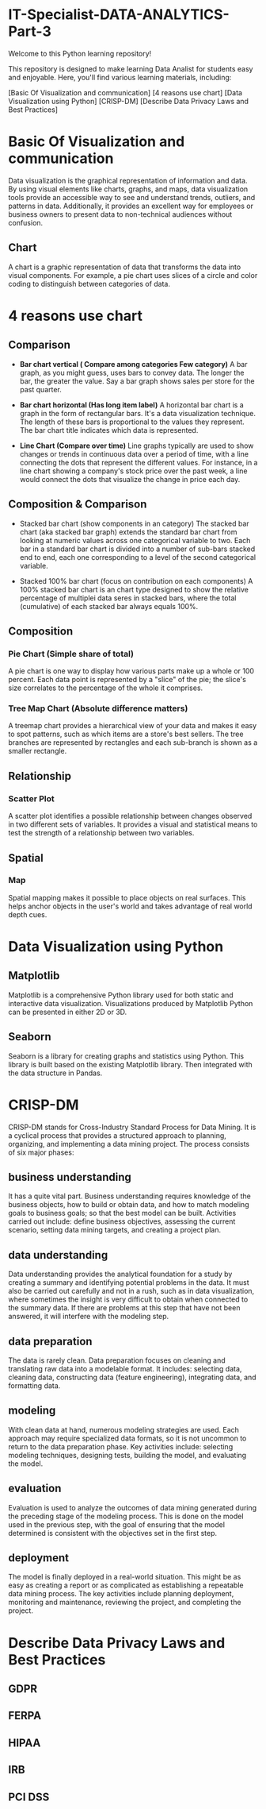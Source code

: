 # IT-Specialist-DATA-ANALYTICS-Part-3

Welcome to this Python learning repository!

This repository is designed to make learning Data Analist for students easy and enjoyable. Here, you'll find various learning materials, including:

[Basic Of Visualization and communication]
[4 reasons use chart]
[Data Visualization using Python]
[CRISP-DM]
[Describe Data Privacy Laws and Best Practices]


# Basic Of Visualization and communication
Data visualization is the graphical representation of information and data. By using visual elements like charts, graphs, and maps, data visualization tools provide an accessible way to see and understand trends, outliers, and patterns in data. Additionally, it provides an excellent way for employees or business owners to present data to non-technical audiences without confusion.

## Chart
A chart is a graphic representation of data that transforms the data into visual components. For example, a pie chart uses slices of a circle and color coding to distinguish between categories of data.

# 4 reasons use chart
## Comparison
* **Bar chart vertical ( Compare among categories Few category)**
A bar graph, as you might guess, uses bars to convey data. The longer the bar, the greater the value. Say a bar graph shows sales per store for the past quarter.

* **Bar chart horizontal (Has long item label)**
A horizontal bar chart is a graph in the form of rectangular bars. It's a data visualization technique. The length of these bars is proportional to the values they represent. The bar chart title indicates which data is represented.

* **Line Chart (Compare over time)**
Line graphs typically are used to show changes or trends in continuous data over a period of time, with a line connecting the dots that represent the different values. For instance, in a line chart showing a company's stock price over the past week, a line would connect the dots that visualize the change in price each day.

## Composition & Comparison
* Stacked bar chart (show components in an category)
The stacked bar chart (aka stacked bar graph) extends the standard bar chart from looking at numeric values across one categorical variable to two. Each bar in a standard bar chart is divided into a number of sub-bars stacked end to end, each one corresponding to a level of the second categorical variable.

* Stacked 100% bar chart (focus on contribution on each components)
A 100% stacked bar chart is an chart type designed to show the relative percentage of multiplei data seres in stacked bars, where the total (cumulative) of each stacked bar always equals 100%.


## Composition
### Pie Chart (Simple share of total)
A pie chart is one way to display how various parts make up a whole or 100 percent. Each data point is represented by a "slice" of the pie; the slice's size correlates to the percentage of the whole it comprises.

### Tree Map Chart (Absolute difference matters)
A treemap chart provides a hierarchical view of your data and makes it easy to spot patterns, such as which items are a store's best sellers. The tree branches are represented by rectangles and each sub-branch is shown as a smaller rectangle.

## Relationship
### Scatter Plot
A scatter plot identifies a possible relationship between changes observed in two different sets of variables. It provides a visual and statistical means to test the strength of a relationship between two variables.

## Spatial
### Map 
Spatial mapping makes it possible to place objects on real surfaces. This helps anchor objects in the user's world and takes advantage of real world depth cues. 


# Data Visualization using Python
## Matplotlib
Matplotlib is a comprehensive Python library used for both static and interactive data visualization. Visualizations produced by Matplotlib Python can be presented in either 2D or 3D.

## Seaborn
Seaborn is a library for creating graphs and statistics using Python. This library is built based on the existing Matplotlib library. Then integrated with the data structure in Pandas.

# CRISP-DM
CRISP-DM stands for Cross-Industry Standard Process for Data Mining. It is a cyclical process that provides a structured approach to planning, organizing, and implementing a data mining project. The process consists of six major phases:
## business understanding
It has a quite vital part. Business understanding requires knowledge of the business objects, how to build or obtain data, and how to match modeling goals to business goals; so that the best model can be built. Activities carried out include: define business objectives, assessing the current scenario, setting data mining targets, and creating a project plan. 
## data understanding
Data understanding provides the analytical foundation for a study by creating a summary and identifying potential problems in the data. It must also be carried out carefully and not in a rush, such as in data visualization, where sometimes the insight is very difficult to obtain when connected to the summary data. If there are problems at this step that have not been answered, it will interfere with the modeling step.
## data preparation
The data is rarely clean. Data preparation focuses on cleaning and translating raw data into a modelable format. It includes: selecting data, cleaning data, constructing data (feature engineering), integrating data, and formatting data.
## modeling
With clean data at hand, numerous modeling strategies are used. Each approach may require specialized data formats, so it is not uncommon to return to the data preparation phase. Key activities include: selecting modeling techniques, designing tests, building the model, and evaluating the model.
## evaluation
Evaluation is used to analyze the outcomes of data mining generated during the preceding stage of the modeling process. This is done on the model used in the previous step, with the goal of ensuring that the model determined is consistent with the objectives set in the first step.
## deployment
The model is finally deployed in a real-world situation. This might be as easy as creating a report or as complicated as establishing a repeatable data mining process. The key activities include planning deployment, monitoring and maintenance, reviewing the project, and completing the project.

# Describe Data Privacy Laws and Best Practices
## GDPR
## FERPA
## HIPAA
## IRB
## PCI DSS
